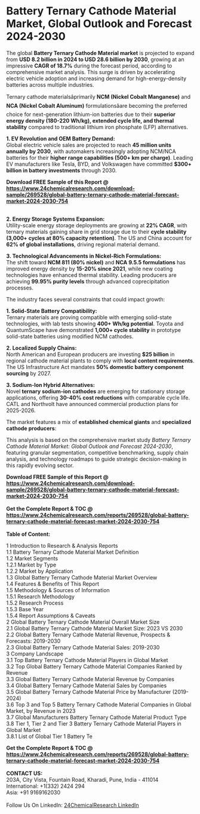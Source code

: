 <h1>Battery Ternary Cathode Material Market, Global Outlook and Forecast 2024-2030</h1><p>The global <strong>Battery Ternary Cathode Material market</strong> is projected to expand from <strong>USD 8.2 billion in 2024 to USD 28.6 billion by 2030</strong>, growing at an impressive <strong>CAGR of 18.7%</strong> during the forecast period, according to comprehensive market analysis. This surge is driven by accelerating electric vehicle adoption and increasing demand for high-energy-density batteries across multiple industries.</p><p>Ternary cathode materialsâprimarily <strong>NCM (Nickel Cobalt Manganese)</strong> and <strong>NCA (Nickel Cobalt Aluminum)</strong> formulationsâare becoming the preferred choice for next-generation lithium-ion batteries due to their <strong>superior energy density (180-220 Wh/kg), extended cycle life, and thermal stability</strong> compared to traditional lithium iron phosphate (LFP) alternatives.</p><p><strong>1. EV Revolution and OEM Battery Demand:</strong><br>
Global electric vehicle sales are projected to reach <strong>45 million units annually by 2030</strong>, with automakers increasingly adopting NCM/NCA batteries for their <strong>higher range capabilities (500+ km per charge)</strong>. Leading EV manufacturers like Tesla, BYD, and Volkswagen have committed <strong>$300+ billion in battery investments</strong> through 2030.</p><div><b>Download FREE Sample of this Report @ 
            <a href="https://www.24chemicalresearch.com/download-sample/269528/global-battery-ternary-cathode-material-forecast-market-2024-2030-754">
            https://www.24chemicalresearch.com/download-sample/269528/global-battery-ternary-cathode-material-forecast-market-2024-2030-754</a></b></div><br><p><strong>2. Energy Storage Systems Expansion:</strong><br>
Utility-scale energy storage deployments are growing at <strong>22% CAGR</strong>, with ternary materials gaining share in grid storage due to their <strong>cycle stability (3,000+ cycles at 80% capacity retention)</strong>. The US and China account for <strong>62% of global installations</strong>, driving regional material demand.</p><p><strong>3. Technological Advancements in Nickel-Rich Formulations:</strong><br>
The shift toward <strong>NCM 811 (80% nickel)</strong> and <strong>NCA 9.5.5 formulations</strong> has improved energy density by <strong>15-20% since 2021</strong>, while new coating technologies have enhanced thermal stability. Leading producers are achieving <strong>99.95% purity levels</strong> through advanced coprecipitation processes.</p><p>The industry faces several constraints that could impact growth:</p><p><strong>1. Solid-State Battery Compatibility:</strong><br>
Ternary materials are proving compatible with emerging solid-state technologies, with lab tests showing <strong>400+ Wh/kg potential</strong>. Toyota and QuantumScape have demonstrated <strong>1,000+ cycle stability</strong> in prototype solid-state batteries using modified NCM cathodes.</p><p><strong>2. Localized Supply Chains:</strong><br>
North American and European producers are investing <strong>$25 billion</strong> in regional cathode material plants to comply with <strong>local content requirements</strong>. The US Infrastructure Act mandates <strong>50% domestic battery component sourcing</strong> by 2027.</p><p><strong>3. Sodium-Ion Hybrid Alternatives:</strong><br>
Novel <strong>ternary sodium-ion cathodes</strong> are emerging for stationary storage applications, offering <strong>30-40% cost reductions</strong> with comparable cycle life. CATL and Northvolt have announced commercial production plans for 2025-2026.</p><p>The market features a mix of <strong>established chemical giants</strong> and <strong>specialized cathode producers</strong>:</p><p>This analysis is based on the comprehensive market study <em>Battery Ternary Cathode Material Market: Global Outlook and Forecast 2024-2030</em>, featuring granular segmentation, competitive benchmarking, supply chain analysis, and technology roadmaps to guide strategic decision-making in this rapidly evolving sector.</p><div><b>Download FREE Sample of this Report @ 
            <a href="https://www.24chemicalresearch.com/download-sample/269528/global-battery-ternary-cathode-material-forecast-market-2024-2030-754">
            https://www.24chemicalresearch.com/download-sample/269528/global-battery-ternary-cathode-material-forecast-market-2024-2030-754</a></b></div><br><div><b>Get the Complete Report & TOC @ 
            <a href="https://www.24chemicalresearch.com/reports/269528/global-battery-ternary-cathode-material-forecast-market-2024-2030-754">
            https://www.24chemicalresearch.com/reports/269528/global-battery-ternary-cathode-material-forecast-market-2024-2030-754</a></b></div><br>
            <b>Table of Content:</b><p>1 Introduction to Research & Analysis Reports<br />
    1.1 Battery Ternary Cathode Material Market Definition<br />
    1.2 Market Segments<br />
        1.2.1 Market by Type<br />
        1.2.2 Market by Application<br />
    1.3 Global Battery Ternary Cathode Material Market Overview<br />
    1.4 Features & Benefits of This Report<br />
    1.5 Methodology & Sources of Information<br />
        1.5.1 Research Methodology<br />
        1.5.2 Research Process<br />
        1.5.3 Base Year<br />
        1.5.4 Report Assumptions & Caveats<br />
2 Global Battery Ternary Cathode Material Overall Market Size<br />
    2.1 Global Battery Ternary Cathode Material Market Size: 2023 VS 2030<br />
    2.2 Global Battery Ternary Cathode Material Revenue, Prospects & Forecasts: 2019-2030<br />
    2.3 Global Battery Ternary Cathode Material Sales: 2019-2030<br />
3 Company Landscape<br />
    3.1 Top Battery Ternary Cathode Material Players in Global Market<br />
    3.2 Top Global Battery Ternary Cathode Material Companies Ranked by Revenue<br />
    3.3 Global Battery Ternary Cathode Material Revenue by Companies<br />
    3.4 Global Battery Ternary Cathode Material Sales by Companies<br />
    3.5 Global Battery Ternary Cathode Material Price by Manufacturer (2019-2024)<br />
    3.6 Top 3 and Top 5 Battery Ternary Cathode Material Companies in Global Market, by Revenue in 2023<br />
    3.7 Global Manufacturers Battery Ternary Cathode Material Product Type<br />
    3.8 Tier 1, Tier 2 and Tier 3 Battery Ternary Cathode Material Players in Global Market<br />
        3.8.1 List of Global Tier 1 Battery Te</p><div><b>Get the Complete Report & TOC @ 
            <a href="https://www.24chemicalresearch.com/reports/269528/global-battery-ternary-cathode-material-forecast-market-2024-2030-754">
            https://www.24chemicalresearch.com/reports/269528/global-battery-ternary-cathode-material-forecast-market-2024-2030-754</a></b></div><br><b>CONTACT US:</b><br>
            203A, City Vista, Fountain Road, Kharadi, Pune, India - 411014<br>
            International: +1(332) 2424 294<br>
            Asia: +91 9169162030 <br><br>
            Follow Us On LinkedIn: <a href="https://www.linkedin.com/company/24chemicalresearch/">24ChemicalResearch LinkedIn</a>